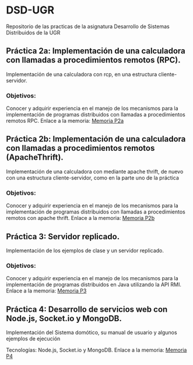 # DSD-UGR
Repositorio de las practicas de la asignatura Desarrollo de Sistemas Distribuidos de la UGR

## Práctica 2a: Implementación de una calculadora con llamadas a procedimientos remotos (RPC).

Implementación de una calculadora con rcp, en una estructura cliente-servidor. 
### Objetivos:
Conocer y adquirir experiencia en el manejo de los mecanismos para la implementación de programas distribuidos con llamadas a procedimientos remotos RPC.
Enlace a la memoria: [Memoria P2a](P2a/Memoria_calculadora.pdf)

## Práctica 2b: Implementación de una calculadora con llamadas a procedimientos remotos (ApacheThrift).

Implementación de una calculadora con mediante apache thrift, de nuevo con una estructura cliente-servidor, como en la parte uno de la práctica
### Objetivos:
Conocer y adquirir experiencia en el manejo de los mecanismos para la implementación de programas distribuidos con llamadas a procedimientos remotos con apache thrift.
Enlace a la memoria: [Memoria P2b](P2b/Memoria_calculadora_thrift.pdf)

## Práctica 3: Servidor replicado.

Implementación de los ejemplos de clase y un servidor replicado.
### Objetivos:
Conocer y adquirir experiencia en el manejo de los mecanismos para la implementación de programas distribuidos en Java utilizando la API RMI.
Enlace a la memoria: [Memoria P3](P3/Memoria_Practica3_RMI.pdf)

## Práctica 4: Desarrollo de servicios web con Node.js, Socket.io y MongoDB.

Implementación del Sistema domótico, su manual de usuario y algunos ejemplos de ejecución

Tecnologías: Node.js, Socket.io y MongoDB.
Enlace a la memoria: [Memoria P4](P4/Memoria_Practica4.pdf)

